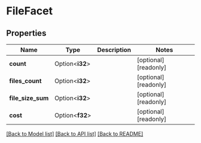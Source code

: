 # FileFacet

## Properties

Name | Type | Description | Notes
------------ | ------------- | ------------- | -------------
**count** | Option<**i32**> |  | [optional][readonly]
**files_count** | Option<**i32**> |  | [optional][readonly]
**file_size_sum** | Option<**i32**> |  | [optional][readonly]
**cost** | Option<**f32**> |  | [optional][readonly]

[[Back to Model list]](../README.md#documentation-for-models) [[Back to API list]](../README.md#documentation-for-api-endpoints) [[Back to README]](../README.md)


